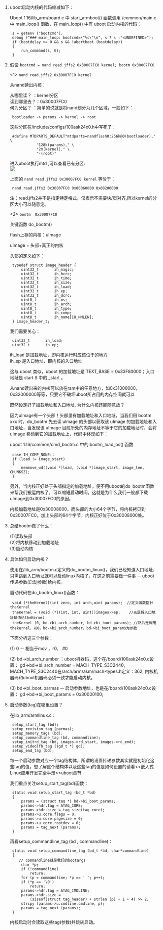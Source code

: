 1. uboot启动内核的代码缩减如下：

	Uboot 1.16/lib_arm/board.c 中 start_armboot() 函数调用 /common/main.c 中 main_loop() 函数，在 main_loop() 中有 uboot 启动内核的代码：

	    s = getenv ("bootcmd");
	    debug ("### main_loop: bootcmd=\"%s\"\n", s ? s :"<UNDEFINED>");
	    if (bootdelay >= 0 && s && !abortboot (bootdelay))
	    {
	    	run_command(s, 0);
	    }

2. 假设 `bootcmd = nand read.jffs2 0x30007FC0 kernel; bootm 0x30007FC0`

	<1> `nand read.jffs2 0x30007FC0 kernel`

	从nand读出内核：

	从哪里读？  ：kernel分区  
	读到哪里去？：0x30007FC0  
	何为分区？ ：简单的说就是将nand划分为几个区域，一般如下：
 
		bootloader -> params -> kernel -> root
 
	这些分区在/include/configs/100ask24x0.h中写死了：
 
	    #define MTDPARTS_DEFAULT"mtdparts=nandflash0:256k@0(bootloader)," \
	               "128k(params)," \
	               "2m(kernel)," \
	               "-(root)"

	进入uboot执行mtd ,可以查看已有分区:  
	![](http://i.imgur.com/8TeO4Wn.png)

	上面的 `nand read.jffs2 0x30007FC0 kernel` 等价于：

		nand read.jffs2 0x30007FC0 0x00060000 0x00200000

	注：read.jffs2并不是指定特定格式，仅表示不需要块/页对齐,所以kernel的分区大小可以随意定。

	<2> `bootm  0x30007FC0`

	关键函数 do_bootm()
 
	flash上存的内核：uImage

	uImage = 头部+真正的内核

	头部的定义如下：

	    typedef struct image_header {
	        uint32_t       ih_magic;
	        uint32_t       ih_hcrc;
	        uint32_t       ih_time;
	        uint32_t       ih_size;
	        uint32_t       ih_load;
	        uint32_t       ih_ep;
	        uint32_t       ih_dcrc;
	        uint8_t        ih_os;
	        uint8_t        ih_arch; 
	        uint8_t        ih_type;
	        uint8_t        ih_comp;
	        uint8_t        ih_name[IH_NMLEN];
	    } image_header_t;
 
	我们需要关心：

		uint32_t       ih_load;
		uint32_t       ih_ep;

	ih_load 是加载地址，即内核运行时应该位于的地方  
	ih_ep 是入口地址，即内核的入口地址
 
	这与 uboot 类似，uboot 的加载地址是 TEXT_BASE = 0x33F80000；入口地址是 start.S 中的 _start 。
 
	从nand读出来的内核可以放在ram中的任意地方，如0x31000000，0x32000000等等，只要它不破坏uboot所占用的内存空间就可以
 
	既然设定好了加载地址和入口地址, 为什么内核还能随意放？

	因为uImage有一个头部！头部里有加载地址和入口地址，当我们用 bootm xxx 时，do_bootm 先去读 uImage 的头部以获取该 uImage 的加载地址和入口地址，当发现该 uImage 目前所处的内存地址不等于它的加载地址时，会将 uImage 移动到它的加载地址上，代码中体现如下：

	uboot 1.16/common/cmd_bootm.c 中的 bootm_load_os() 函数

	    case IH_COMP_NONE:：
	    if (load != image_start)
	    {
	    	memmove_wd((void *)load, (void *)image_start, image_len, CHUNKSZ);
	    }

	另外，当内核正好处于头部指定的加载地址，便不用uboot的do_bootm函数来帮我们搬运内核了，可以缩短启动时间。这就是为什么我们一般都下载uImage到0x30007FC0的原因。
 
	内核加载地址是0x30008000，而头部的大小64个字节，将内核拷贝到0x30007FC0，加上头部的64个字节，内核正好位于0x30008000处。

3. 总结bootm做了什么：

	(1)读取头部  
	(2)将内核移动到加载地址  
	(3)启动内核

4. 具体如何启动内核？

	使用在/lib_arm/bootm.c定义的do_bootm_linux()，我们已经知道入口地址，只需跳到入口地址就可以启动linux内核了，在这之前需要做一件事 -- uboot传递参数(启动参数)给内核。

	启动代码在do_bootm_linux()函数：

	    void (*theKernel)(int zero, int arch,uint params);  //定义函数指针theKernel
	    theKernel = (void (*)(int, int, uint))images->ep;    //先是将入口地址赋值给theKernel
	    theKernel (0, bd->bi_arch_number, bd->bi_boot_params); //然后是调用thekernel，以0，bd->bi_arch_number，bd->bi_boot_params为参数
 
	下面分析这三个参数：

	(1) 0 -- 相当于mov ，r0， #0

	(2) bd->bi_arch_number ：uboot机器码，这个在/board/100ask24x0.c设置： gd->bd->bi_arch_number = MACH_TYPE_S3C2440，MACH_TYPE_S3C2440在/arch/arm/asm/mach-types.h定义：362, 内核机器码和uboot机器码必须一致才能启动内核。

	(3) bd->bi_boot_parmas -- 启动参数地址，也是在/board/100ask24x0.c设置： gd->bd->bi_boot_params = 0x30000100;

5. 启动参数(tag)在哪里设置？

	在lib_arm/armlinux.c：

	    setup_start_tag (bd);
	    setup_revision_tag (parmas);
	    setup_memory_tags (bd);
	    setup_commandline_tag (bd, commandline);
	    setup_initrd_tag (bd, images->rd_start, images->rd_end);
	    setup_videolfb_tag ((gd_t *) gd);
	    setup_end_tag (bd);

	每一个启动参数对应一个tag结构体，所谓的设置传递参数其实就是初始化这些tag的值，想了解这个结构体以及这些tag的值是如何设置的请看<<嵌入式Linux应用开发完全手册>>uboot章节
 
	我们重点关注setup_start_tag(bd)函数：

	    static void setup_start_tag (bd_t *bd)
	    {
	        params = (struct tag *) bd->bi_boot_params;  
	        params->hdr.tag = ATAG_CORE;
	        params->hdr.size = tag_size(tag_core);
	        params->u.core.flags = 0;
	        params->u.core.pagesize = 0;
	        params->u.core.rootdev = 0;
	        params = tag_next (params);
	    }

	再看setup_commandline_tag (bd , commandline)：

	    static void setup_commandline_tag (bd_t *bd, char*commandline)
	    {
	       // commandline就是我们的bootargs
	        char *p;
	        if (!commandline)
	        	return;
	        for (p = commandline; *p == ' '; p++);
	        if (*p == '\0')
	        	return;
	        params->hdr.tag = ATAG_CMDLINE;
	        params->hdr.size =
	        	(sizeof(struct tag_header) + strlen (p) + 1 + 4) >> 2;
	        strcpy (params->u.cmdline.cmdline, p);
	        params = tag_next (params);
	    }

	内核启动时会读取这些tag(参数)并跳转启动。